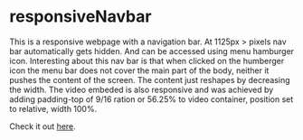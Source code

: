 # responsiveNavbar

This is a responsive webpage with a navigation bar. At 1125px > pixels nav bar automatically gets hidden. And can be accessed using menu hamburger icon. Interesting about this nav bar is that when clicked on the humberger icon the menu bar does not cover the main part of the body, neither it pushes the content of the screen. The content just reshapes by decreasing the width. The video embeded is also responsive and was achieved by adding padding-top of 9/16 ration or 56.25% to video container, position set to relative, width 100%.


Check it out [here](https://suhrabjan.github.io/responsiveNavbar/).
